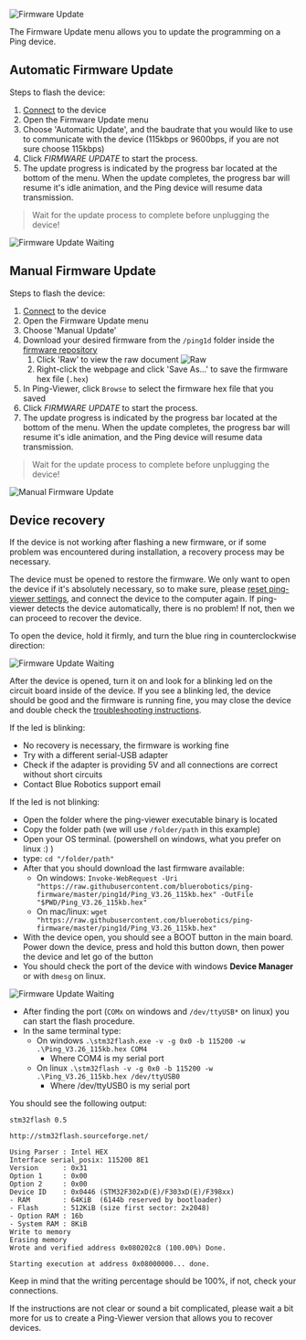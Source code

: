 ![Firmware Update](/ping-viewer/images/viewer/firmware-update.png)

The Firmware Update menu allows you to update the programming on a Ping device.

## Automatic Firmware Update

Steps to flash the device:

1. [Connect](device-manager.md) to the device
2. Open the Firmware Update menu
3. Choose 'Automatic Update', and the baudrate that you would like to use to communicate with the device (115kbps or 9600bps, if you are not sure choose 115kbps)
4. Click _FIRMWARE UPDATE_ to start the process.
5. The update progress is indicated by the progress bar located at the bottom of the menu. When the update completes, the progress bar will resume it's idle animation, and the Ping device will resume data transmission.

> Wait for the update process to complete before unplugging the device!

![Firmware Update Waiting](/ping-viewer/images/viewer/firmware-update-waiting.gif)

## Manual Firmware Update

Steps to flash the device:

1. [Connect](device-manager.md) to the device
2. Open the Firmware Update menu
3. Choose 'Manual Update'
4. Download your desired firmware from the `/ping1d` folder inside the [firmware repository](https://github.com/bluerobotics/ping-firmware/tree/master/ping1d)
    1. Click 'Raw' to view the raw document
    ![Raw](/ping-viewer/images/firmware-update/download.png)
    2. Right-click the webpage and click 'Save As...' to save the firmware hex file (`.hex`)
5. In Ping-Viewer, click `Browse` to select the firmware hex file that you saved
6. Click _FIRMWARE UPDATE_ to start the process.
7. The update progress is indicated by the progress bar located at the bottom of the menu. When the update completes, the progress bar will resume it's idle animation, and the Ping device will resume data transmission.

> Wait for the update process to complete before unplugging the device!

![Manual Firmware Update](/ping-viewer/images/firmware-update/manual.png)


## Device recovery

If the device is not working after flashing a new firmware, or if some problem was encountered during installation, a recovery process may be necessary.

The device must be opened to restore the firmware. We only want to open the device if it's absolutely necessary, so to make sure, please [reset ping-viewer settings](https://docs.bluerobotics.com/ping-viewer/application-information/#header-buttons), and connect the device to the computer again. If ping-viewer detects the device automatically, there is no problem! If not, then we can proceed to recover the device.

To open the device, hold it firmly, and turn the blue ring in counterclockwise direction:

![Firmware Update Waiting](/ping-viewer/images/firmware-update/open-ping.png)

After the device is opened, turn it on and look for a blinking led on the circuit board inside of the device. If you see a blinking led, the device should be good and the firmware is running fine, you may close the device and double check the [troubleshooting instructions](http://docs.bluerobotics.com/ping-viewer/faq-and-troubleshooting/#troubleshooting).

If the led is blinking:

 - No recovery is necessary, the firmware is working fine
 - Try with a different serial-USB adapter
 - Check if the adapter is providing 5V and all connections are correct without short circuits
 - Contact Blue Robotics support email

If the led is not blinking:

 - Open the folder where the ping-viewer executable binary is located
 - Copy the folder path (we will use `/folder/path` in this example)
 - Open your OS terminal. (powershell on windows, what you prefer on linux :) )
 - type: `cd "/folder/path"`
 - After that you should download the last firmware available:
   - On windows: `Invoke-WebRequest -Uri "https://raw.githubusercontent.com/bluerobotics/ping-firmware/master/ping1d/Ping_V3.26_115kb.hex" -OutFile "$PWD/Ping_V3.26_115kb.hex"`
   - On mac/linux: `wget "https://raw.githubusercontent.com/bluerobotics/ping-firmware/master/ping1d/Ping_V3.26_115kb.hex"`
 - With the device open, you should see a BOOT button in the main board. Power down the device, press and hold this button down, then power the device and let go of the button
 - You should check the port of the device with windows **Device Manager** or with `dmesg` on linux.

 ![Firmware Update Waiting](/ping-viewer/images/firmware-update/device-manager.png)

 - After finding the port (`COMx` on windows and `/dev/ttyUSB*` on linux) you can start the flash procedure.
 - In the same terminal type:
   - On windows `.\stm32flash.exe -v -g 0x0 -b 115200 -w .\Ping_V3.26_115kb.hex COM4`
     - Where COM4 is my serial port
   - On linux `.\stm32flash -v -g 0x0 -b 115200 -w .\Ping_V3.26_115kb.hex /dev/ttyUSB0`
     - Where /dev/ttyUSB0 is my serial port

You should see the following output:

```
stm32flash 0.5

http://stm32flash.sourceforge.net/

Using Parser : Intel HEX
Interface serial_posix: 115200 8E1
Version      : 0x31
Option 1     : 0x00
Option 2     : 0x00
Device ID    : 0x0446 (STM32F302xD(E)/F303xD(E)/F398xx)
- RAM        : 64KiB  (6144b reserved by bootloader)
- Flash      : 512KiB (size first sector: 2x2048)
- Option RAM : 16b
- System RAM : 8KiB
Write to memory
Erasing memory
Wrote and verified address 0x080202c8 (100.00%) Done.

Starting execution at address 0x08000000... done.
```

Keep in mind that the writing percentage should be 100%, if not, check your connections.

If the instructions are not clear or sound a bit complicated, please wait a bit more for us to create a Ping-Viewer version that allows you to recover devices.
